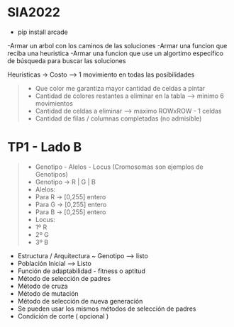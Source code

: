 # SIA2022

- pip install arcade



-Armar un arbol con los caminos de las soluciones
-Armar una funcion que reciba una heuristica
-Armar una funcion que use un algortimo específico 
 de búsqueda para buscar las soluciones

Heuristicas -> Costo --> 1 movimiento en todas las posibilidades
>- Que color me garantiza mayor cantidad de celdas a pintar
>- Cantidad de colores restantes a eliminar en la tabla --> minimo 6 movimientos
>- Cantidad de celdas a eliminar --> maximo ROWxROW - 1 celdas
>- Cantidad de filas / columnas completadas (no admisible)

# TP1 - Lado B
>- Genotipo - Alelos - Locus (Cromosomas son ejemplos de Genotipos)
>- Genotipo -> R | G | B
>- Alelos:
>  - Para R -> [0,255] entero
>  - Para G -> [0,255] entero
>  - Para B -> [0,255] entero
>- Locus:
>  - 1º R
>  - 2º G
>  - 3º B

- Estructura / Arquitectura ~ Genotipo --> listo<br/>
- Población Inicial --> Listo <br/>
- Función de adaptabilidad - fitness o aptitud <br/>
- Método de selección de padres<br/>
- Método de cruza<br/>
- Método de mutación<br/>
- Método de selección de nueva generación<br/>
- Se pueden usar los mismos métodos de selección de padres<br/>
- Condición de corte ( opcional )<br/>